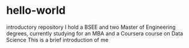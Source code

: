# hello-world
introductory repository
I hold a BSEE and two Master of Engineering degrees, currently studying for an MBA and a Coursera course on Data Science
This is a brief introduction of me
